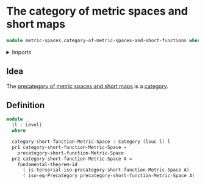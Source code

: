 # The category of metric spaces and short maps

```agda
module metric-spaces.category-of-metric-spaces-and-short-functions where
```

<details><summary>Imports</summary>

```agda
open import category-theory.categories
open import category-theory.isomorphisms-in-precategories
open import category-theory.precategories

open import foundation.dependent-pair-types
open import foundation.fundamental-theorem-of-identity-types
open import foundation.torsorial-type-families
open import foundation.universe-levels

open import metric-spaces.precategory-of-metric-spaces-and-short-functions
```

</details>

## Idea

The
[precategory of metric spaces and short maps](metric-spaces.precategory-of-metric-spaces-and-short-functions.md)
is a [category](category-theory.categories.md).

## Definition

```agda
module _
  {l : Level}
  where

  category-short-function-Metric-Space : Category (lsuc l) l
  pr1 category-short-function-Metric-Space =
    precategory-short-function-Metric-Space
  pr2 category-short-function-Metric-Space A =
    fundamental-theorem-id
      ( is-torsorial-iso-precategory-short-function-Metric-Space A)
      ( iso-eq-Precategory precategory-short-function-Metric-Space A)
```
